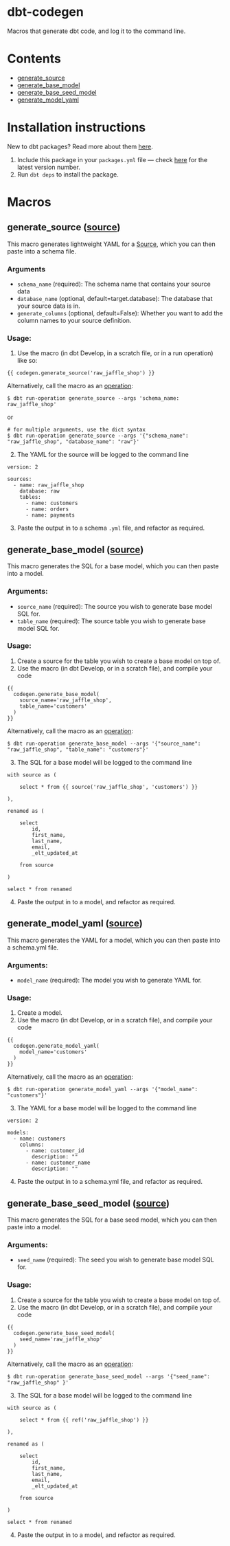 # dbt-codegen

Macros that generate dbt code, and log it to the command line.

# Contents
* [generate_source](#generate_source-source)
* [generate_base_model](#generate_base_model-source)
* [generate_base_seed_model](#generate_base_seed_model-seed)
* [generate_model_yaml](#generate_model_yaml-source)

# Installation instructions
New to dbt packages? Read more about them [here](https://docs.getdbt.com/docs/building-a-dbt-project/package-management/).
1. Include this package in your `packages.yml` file — check [here](https://hub.getdbt.com/fishtown-analytics/codegen/latest/) for the latest version number.
2. Run `dbt deps` to install the package.

# Macros
## generate_source ([source](macros/generate_source.sql))
This macro generates lightweight YAML for a [Source](https://docs.getdbt.com/docs/using-sources),
which you can then paste into a schema file.

### Arguments
* `schema_name` (required): The schema name that contains your source data
* `database_name` (optional, default=target.database): The database that your
source data is in.
* `generate_columns` (optional, default=False): Whether you want to add the
column names to your source definition.

### Usage:
1. Use the macro (in dbt Develop, in a scratch file, or in a run operation) like
  so:
```
{{ codegen.generate_source('raw_jaffle_shop') }}
```
Alternatively, call the macro as an [operation](https://docs.getdbt.com/docs/using-operations):
```
$ dbt run-operation generate_source --args 'schema_name: raw_jaffle_shop'
```
or
```
# for multiple arguments, use the dict syntax
$ dbt run-operation generate_source --args '{"schema_name": "raw_jaffle_shop", "database_name": "raw"}'
```
2. The YAML for the source will be logged to the command line
```
version: 2

sources:
  - name: raw_jaffle_shop
    database: raw
    tables:
      - name: customers
      - name: orders
      - name: payments
```
3. Paste the output in to a schema `.yml` file, and refactor as required.

## generate_base_model ([source](macros/generate_base_model.sql))
This macro generates the SQL for a base model, which you can then paste into a
model.

### Arguments:
* `source_name` (required): The source you wish to generate base model SQL for.
* `table_name` (required): The source table you wish to generate base model SQL for.


### Usage:
1. Create a source for the table you wish to create a base model on top of.
2. Use the macro (in dbt Develop, or in a scratch file), and compile your code
```
{{
  codegen.generate_base_model(
    source_name='raw_jaffle_shop',
    table_name='customers'
  )
}}
```
Alternatively, call the macro as an [operation](https://docs.getdbt.com/docs/using-operations):
```
$ dbt run-operation generate_base_model --args '{"source_name": "raw_jaffle_shop", "table_name": "customers"}'
```

3. The SQL for a base model will be logged to the command line
```
with source as (

    select * from {{ source('raw_jaffle_shop', 'customers') }}

),

renamed as (

    select
        id,
        first_name,
        last_name,
        email,
        _elt_updated_at

    from source

)

select * from renamed
```
4. Paste the output in to a model, and refactor as required.

## generate_model_yaml ([source](macros/generate_model_yaml.sql))
This macro generates the YAML for a model, which you can then paste into a
schema.yml file.

### Arguments:
* `model_name` (required): The model you wish to generate YAML for.

### Usage:
1. Create a model.
2. Use the macro (in dbt Develop, or in a scratch file), and compile your code
```
{{
  codegen.generate_model_yaml(
    model_name='customers'
  )
}}
```
Alternatively, call the macro as an [operation](https://docs.getdbt.com/docs/using-operations):
```
$ dbt run-operation generate_model_yaml --args '{"model_name": "customers"}'
```

3. The YAML for a base model will be logged to the command line
```
version: 2

models:
  - name: customers
    columns:
      - name: customer_id
        description: ""
      - name: customer_name
        description: ""
```
4. Paste the output in to a schema.yml file, and refactor as required.

## generate_base_seed_model ([source](macros/generate_base_seed_model.sql))
This macro generates the SQL for a base seed model, which you can then paste into a
model.

### Arguments:
* `seed_name` (required): The seed you wish to generate base model SQL for.

### Usage:
1. Create a source for the table you wish to create a base model on top of.
2. Use the macro (in dbt Develop, or in a scratch file), and compile your code
```
{{
  codegen.generate_base_seed_model(
    seed_name='raw_jaffle_shop'
  )
}}
```
Alternatively, call the macro as an [operation](https://docs.getdbt.com/docs/using-operations):
```
$ dbt run-operation generate_base_seed_model --args '{"seed_name": "raw_jaffle_shop" }'
```

3. The SQL for a base model will be logged to the command line
```
with source as (

    select * from {{ ref('raw_jaffle_shop') }}

),

renamed as (

    select
        id,
        first_name,
        last_name,
        email,
        _elt_updated_at

    from source

)

select * from renamed
```
4. Paste the output in to a model, and refactor as required.
